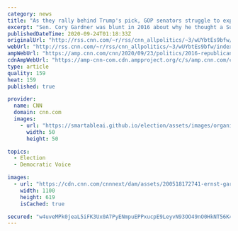 ```yaml
---
category: news
title: "As they rally behind Trump's pick, GOP senators struggle to explain refusal to move on Obama's nominee "
excerpt: "Sen. Cory Gardner was blunt in 2016 about why he thought a Supreme Court seat should stay vacant despite then-President Barack Obama's demand to fill it.\n    \n"
publishedDateTime: 2020-09-24T01:18:33Z
originalUrl: "http://rss.cnn.com/~r/rss/cnn_allpolitics/~3/wUYbtEs9bfw/index.html"
webUrl: "http://rss.cnn.com/~r/rss/cnn_allpolitics/~3/wUYbtEs9bfw/index.html"
ampWebUrl: "https://amp.cnn.com/cnn/2020/09/23/politics/2016-republican-senators-supreme-court-stance/index.html"
cdnAmpWebUrl: "https://amp-cnn-com.cdn.ampproject.org/c/s/amp.cnn.com/cnn/2020/09/23/politics/2016-republican-senators-supreme-court-stance/index.html"
type: article
quality: 159
heat: 159
published: true

provider:
  name: CNN
  domain: cnn.com
  images:
    - url: "https://smartableai.github.io/election/assets/images/organizations/cnn.com-50x50.jpg"
      width: 50
      height: 50

topics:
  - Election
  - Democratic Voice

images:
  - url: "https://cdn.cnn.com/cnnnext/dam/assets/200518172741-ernst-gardner-tillis-split-super-tease.jpg"
    width: 1100
    height: 619
    isCached: true

secured: "w4uveMPk0jeaL5iFK3Ux0A7PyENmpuEPPxucpE9LeyvN93OO49nO0HkNT56K4GQwKwsT+vSct0IzfXklNK3IRcfy4zxIgdaHIY3LwORP6NrI6nnBp4Yvcbo37NoZwElj5V+nXbXCsvJh1oAO5F431W1S2xXX8NRkn6aJuVqsAFqeS8DWfqdjTuQVFJ6QMAxGClCFr4ZbUzF34BaARsTnaPafFX2WqBKSxxvIN+UGsX42LxGkG2eVw/AbDFpPMex8wGQq+MgIPAEk1XExmIAUdrOqwS2Ub8H5/m+nFkiz72BQYpv/xVLGHacmuuK9LTbBMK6b9En0+Tv7/VEsaSKpJIoALNAcctb3xmnjlrfUaIw=;p8hmFG2xbaL7tD4j/ow2sg=="
---
```


